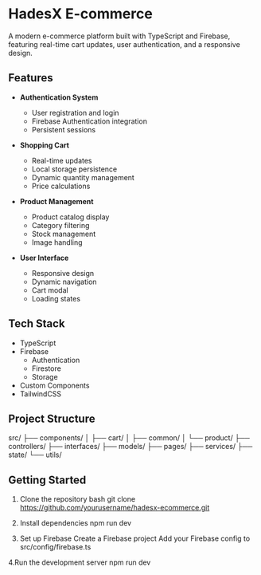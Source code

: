 # HadesX E-commerce

A modern e-commerce platform built with TypeScript and Firebase, featuring real-time cart updates, user authentication, and a responsive design.

## Features

- **Authentication System**
  - User registration and login
  - Firebase Authentication integration
  - Persistent sessions

- **Shopping Cart**
  - Real-time updates
  - Local storage persistence
  - Dynamic quantity management
  - Price calculations

- **Product Management**
  - Product catalog display
  - Category filtering
  - Stock management
  - Image handling

- **User Interface**
  - Responsive design
  - Dynamic navigation
  - Cart modal
  - Loading states

## Tech Stack

- TypeScript
- Firebase
  - Authentication
  - Firestore
  - Storage
- Custom Components
- TailwindCSS

## Project Structure
src/ ├── components/ │ ├── cart/ │ ├── common/ │ └── product/ ├── controllers/ ├── interfaces/ ├── models/ ├── pages/ ├── services/ ├── state/ └── utils/

## Getting Started

1. Clone the repository
bash
git clone https://github.com/yourusername/hadesx-ecommerce.git

2. Install dependencies
npm run dev

3. Set up Firebase
Create a Firebase project
Add your Firebase config to src/config/firebase.ts

4.Run the development server
npm run dev
